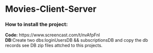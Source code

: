 # Movies-Client-Server

<h3>How to install the project:</h3>
<strong>Code:</strong> https://www.screencast.com/t/nvAfpFnl   <br/>
<strong>DB:</strong>Create two dbs:loginUsersDB && subscriptionsDB
and copy the db records see DB zip files attched to this projects.
